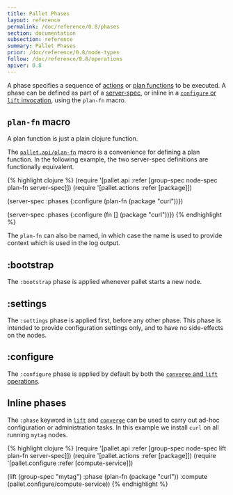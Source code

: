 ```yaml
---
title: Pallet Phases
layout: reference
permalink: /doc/reference/0.8/phases
section: documentation
subsection: reference
summary: Pallet Phases
prior: /doc/reference/0.8/node-types
follow: /doc/reference/0.8/operations
apiver: 0.8
---
```


A phase specifies a sequence of [actions](/doc/reference/0.8/actions) or
[plan functions](/doc/reference/0.8/crates) to be executed.  A phase can be
defined as part of a [server-spec](/doc/reference/0.8/node-types), or inline in
a [`configure` or `lift` invocation](/doc/reference/0.8/operations), using the
`plan-fn` macro.

## `plan-fn` macro

A plan function is just a plain clojure function.

The [`pallet.api/plan-fn`](/pallet/api/0.8/pallet.api#var-plan-fn) macro is a
convenience for defining a plan function.  In the following example, the two
server-spec definitions are functionally equivalent.

{% highlight clojure %}
(require '[pallet.api :refer [group-spec node-spec plan-fn server-spec]])
(require '[pallet.actions :refer [package]])

(server-spec
  :phases {:configure (plan-fn (package "curl"))})

(server-spec
  :phases {:configure (fn [] (package "curl"))})
{% endhighlight %}

The `plan-fn` can also be named, in which case the name is used to provide
context which is used in the log output.

## :bootstrap

The `:bootstrap` phase is applied whenever pallet starts a new node.

## :settings

The `:settings` phase is applied first, before any other phase. This phase is
intended to provide configuration settings only, and to have no side-effects on
the nodes.

## :configure

The `:configure` phase is applied by default by both the
[`converge` and `lift` operations](/doc/reference/0.8/operations).

## Inline phases

The `:phase` keyword in [`lift`](/pallet/api/0.8/pallet.api#var-lift) and
[`converge`](/pallet/api/0.8/pallet.api#var-converge) can be used to carry out
ad-hoc configuration or administration tasks. In this example we install `curl`
on all running `mytag` nodes.

{% highlight clojure %}
(require '[pallet.api :refer [group-spec node-spec lift plan-fn server-spec]])
(require '[pallet.actions :refer [package]])
(require '[pallet.configure :refer [compute-service]])

(lift (group-spec "mytag")
      :phase (plan-fn (package "curl"))
      :compute (pallet.configure/compute-service))
{% endhighlight %}
